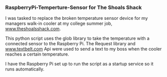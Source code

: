 ### RaspberryPi-Temperture-Sensor for The Shoals Shack ###

I was tasked to replace the broken temperature sensor device for my managers walk-in cooler at my college summer job, www.theshoalsshack.com. 

This python script uses the glob library to take the temperature with a connected sensor to the Raspberry Pi. The Request 
library and www.textbelt.com Api were used to send a text to my boss when the cooler reaches a certain temperature.

I have the Raspberry Pi set up to run the script as a startup service so it runs automatically.
